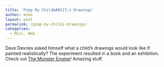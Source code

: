 ```yaml
---
title: 'Pimp My Child&#8217;s Drawings'
author: mike
layout: post
permalink: /pimp-my-childs-drawings/
categories:
  - Misc. Web
---
```

Dave Devries asked himself what a child&#8217;s drawings would look like if painted realistically? The experiment resulted in a book and an exhibition. Check out [The Monster Engine][1]! Amazing stuff.

 [1]: http://www.themonsterengine.com